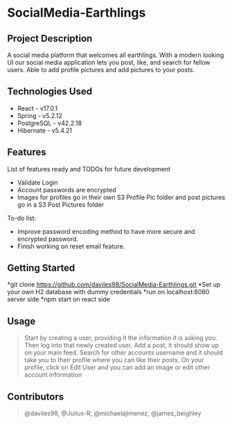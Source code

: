 # SocialMedia-Earthlings

## Project Description

A social media platform that welcomes all earthlings. With a modern looking UI our social media application lets
you post, like, and search for fellow users. Able to add profile pictures and add pictures to your posts.

## Technologies Used

* React - v17.0.1
* Spring - v5.2.12
* PostgreSQL - v42.2.18
* Hibernate - v5.4.21

## Features

List of features ready and TODOs for future development
* Validate Login
* Account passwords are encrypted
* Images for profiles go in their own S3 Profile Pic folder and post pictures go in a S3 Post Pictures folder

To-do list:
* Improve password encoding method to have more secure and encrypted password.
* Finish working on reset email feature.

## Getting Started
   
*git clone https://github.com/daviles98/SocialMedia-Earthlings.git
*Set up your own H2 database with dummy credentials
*run on localhost:8080 server side
*npm start on react side


## Usage

> Start by creating a user, providing it the information it is asking you. Then log into that newly created user.
  Add a post, it should show up on your main feed. Search for other accounts username and it should take you to their
  profile where you can like their posts. On your profile, click on Edit User and you can add an image or edit other
  account information

## Contributors

> @daviles98, @Julius-R, @michaelajimenez, @james_beighley
